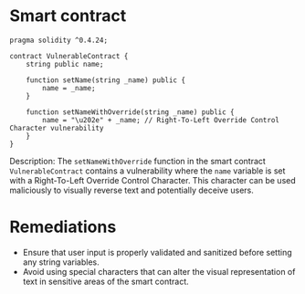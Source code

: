 # Smart contract

```solidity
pragma solidity ^0.4.24;

contract VulnerableContract {
    string public name;

    function setName(string _name) public {
        name = _name;
    }

    function setNameWithOverride(string _name) public {
        name = "\u202e" + _name; // Right-To-Left Override Control Character vulnerability
    }
}
```

Description: The `setNameWithOverride` function in the smart contract `VulnerableContract` contains a vulnerability where the `name` variable is set with a Right-To-Left Override Control Character. This character can be used maliciously to visually reverse text and potentially deceive users.

# Remediations

- Ensure that user input is properly validated and sanitized before setting any string variables.
- Avoid using special characters that can alter the visual representation of text in sensitive areas of the smart contract.